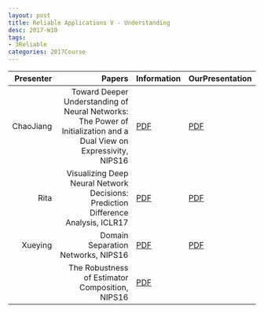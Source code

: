 ```yaml
---
layout: post
title: Reliable Applications V - Understanding
desc: 2017-W10
tags:
- 3Reliable
categories: 2017Course
---
```



| Presenter | Papers | Information| OurPresentation |
| -----: | ----------: | :----- | :----- |
| ChaoJiang |  Toward Deeper Understanding of Neural Networks: The Power of Initialization and a Dual View on Expressivity, NIPS16 | [PDF](https://arxiv.org/abs/1602.05897)| [PDF]({{site.baseurl}}/talks/20171024-Chao.pdf) |
| Rita | Visualizing Deep Neural Network Decisions: Prediction Difference Analysis, ICLR17 | [PDF](https://arxiv.org/abs/1702.04595) | [PDF]({{site.baseurl}}/talks/20171024-Rita.pdf) |
| Xueying | Domain Separation Networks, NIPS16 | [PDF](https://arxiv.org/abs/1608.06019) | [PDF]({{site.baseurl}}/talks/20171024-Xueying.pdf) |
|  | The Robustness of Estimator Composition, NIPS16 | [PDF](https://arxiv.org/abs/1609.01226) |

